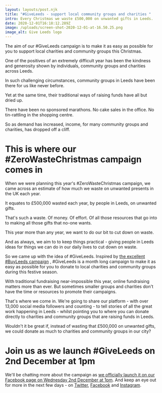 ```yaml
---
layout: layouts/post.njk
title: "#GiveLeeds - support local community groups and charities "
intro: Every Christmas we waste £500,000 on unwanted gifts in Leeds.
date: 2020-12-01T16:18:12.289Z
image: /uploads/screen-shot-2020-12-01-at-16.50.25.png
image_alt: Give Leeds logo
---
```

The aim of our #GiveLeeds campaign is to make it as easy as possible for you to support local charities and community groups this Christmas.

One of the positives of an extremely difficult year has been the kindness and generosity shown by individuals, community groups and charities across Leeds.

In such challenging circumstances, community groups in Leeds have been there for us like never before.

Yet at the same time, their traditional ways of raising funds have all but dried up.

There have been no sponsored marathons.  No cake sales in the office.  No tin-rattling in the shopping centre.

So as demand has increased, income, for many community groups and charities, has dropped off a cliff.

# This is where our #ZeroWasteChristmas campaign comes in

When we were planning this year's #ZeroWasteChristmas campaign, we came across an estimate of how much we waste on unwanted presents in the UK each year.  

It equates to £500,000 wasted each year, by people in Leeds, on unwanted gifts.

That's such a waste.  Of money.  Of effort.  Of all those resources that go into to making all those gifts that no-one wants. 

This year more than any year, we want to do our bit to cut down on waste.

And as always, we aim to to keep things practical - giving people in Leeds ideas for things we can do in our daily lives to cut down on waste.

So we came up with the idea of #GiveLeeds.  Inspired by [the excellent #BuyLeeds campaign](https://twitter.com/buyleeds) , #GiveLeeds is a month long campaign to make it as easy as possible for you to donate to local charities and community groups during this festive season.

With traditional fundraising near-impossible this year, online fundraising matters more than ever.  But sometimes smaller groups and charities don't have the time or resources to promote their campaigns.

That's where we come in.  We're going to share our platform - with over 13,000 social media followers and counting - to tell stories of all the great work happening in Leeds - whilst pointing you to where you can donate directly to charities and community groups that are raising funds in Leeds.

Wouldn't it be great if, instead of wasting that £500,000 on unwanted gifts, we could donate as much to charities and community groups in our city?  



# Join us as we launch #GiveLeeds on 2nd December at 1pm

We'll be chatting more about the campaign as [we officially launch it on our Facebook page on Wednesday 2nd December at 1pm](https://fb.me/e/1SO4cmR3g).  And keep an eye out for more in the next few days - on [Twitter](https://twitter.com/giveleeds), [Facebook](https://www.facebook.com/GiveLeeds/) and [Instagram](https://www.instagram.com/giveleeds/).